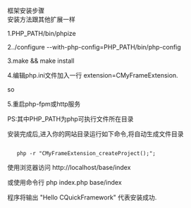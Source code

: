 <style>
.contentTitle{font-size:14px;}
</style>

<div class="contentTitle">框架安装步骤</div>
<div class="contentNote">安装方法跟其他扩展一样</div>
<p>1.PHP_PATH/bin/phpize</p>
<p>2../configure --with-php-config=PHP_PATH/bin/php-config</p>
<p>3.make && make install</p>
<p>4.编辑php.ini文件加入一行 extension=CMyFrameExtension.</p>so
<p>5.重启php-fpm或http服务</p>
<p>PS:其中PHP_PATH为php可执行文件所在目录</p>
<p>安装完成后,进入你的网站目录运行如下命令,将自动生成文件目录</p>
<code><br>&nbsp;&nbsp;&nbsp;php -r "CMyFrameExtension_createProject();";&nbsp;&nbsp;&nbsp;<br></code>

<p>使用浏览器访问 http://localhost/base/index </p>
<p>或使用命令行 php index.php base/index </p>
<p>程序将输出 "Hello CQuickFramework" 代表安装成功.</p>
